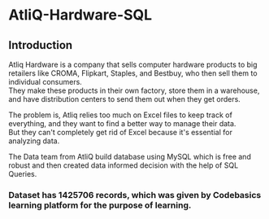 # AtliQ-Hardware-SQL

## Introduction
Atliq Hardware is a company that sells computer hardware products to big retailers like CROMA, Flipkart, Staples, and Bestbuy, who then sell them to individual consumers.  
They make these products in their own factory, store them in a warehouse, and have distribution centers to send them out when they get orders.  

The problem is, Atliq relies too much on Excel files to keep track of everything, and they want to find a better way to manage their data.  
But they can't completely get rid of Excel because it's essential for analyzing data.  

The Data team from AtliQ build database using MySQL which is free and robust and then created data informed decision with the help of SQL Queries.

### Dataset has 1425706 records, which was given by Codebasics learning platform for the purpose of learning.
